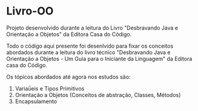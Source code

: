 # Livro-OO
Projeto desenvolvido durante a leitura do Livro "Desbravando Java e Orientação a Objetos" da Editora Casa do Código. 

Todo o código aqui presente foi desenlvido para fixar os conceitos abordados durante a leitura do livro técnico "Desbravando Java e Orientação a Objetos - Um Guia para o Iniciante da Linguagem" da Editora casa do Código. 

Os tópicos abordados até agora nos estudos são:

1) Variaǘeis e Tipos Primitivos
2) Orientação a Objetos (Conceitos de abstração, Classes, Métodos)
3) Encapsulamento
